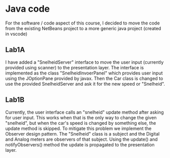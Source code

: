 # Java code
For the software / code aspect of this course, I decided to move the code from the existing NetBeans project to a more generic java project (created in vscode)

## Lab1A
I have added a "SnelheidServer" interface to move the user input (currently provided using scanner) to the presentation layer. The interface is implemented as the class "SnelheidInvoerPanel" which provides user input using the JOptionPane provided by javax. Then the Car class is changed to use the provided SnelheidServer and ask it for the new speed or "Snelheid".

## Lab1B
Currently, the user interface calls an "snelheid" update method after asking for user input. This works when that is the only way to change the given "snelheid", but when the car's speed is changed by something else, the update method is skipped. To mitigate this problem we implement the Observer design pattern. The "Snelheid" class is a subject and the Digital and Analog meters are observers of that subject. Using the update() and notifyObservers() method the update is propagated to the presentation layer.